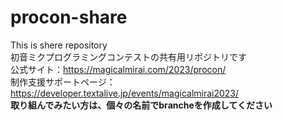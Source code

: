 # procon-share
This is shere repository<br>
初音ミクプログラミングコンテストの共有用リポジトリです<br>
公式サイト：https://magicalmirai.com/2023/procon/<br>
制作支援サポートページ：https://developer.textalive.jp/events/magicalmirai2023/<br>
<b>取り組んでみたい方は、個々の名前でbrancheを作成してください</B>
<!DOCTYPE html>
<html lang="ja">
<head>
    <meta charset="UTF-8">
    <!-- <title>Document</title> -->
</head>
<body>
    
</body>
</html>
